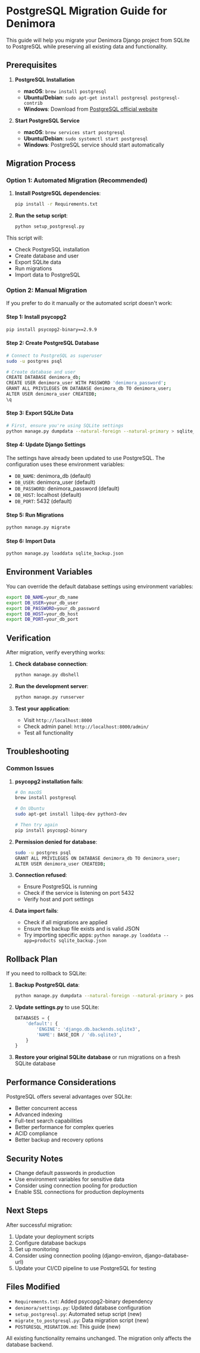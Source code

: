 # PostgreSQL Migration Guide for Denimora

This guide will help you migrate your Denimora Django project from SQLite to PostgreSQL while preserving all existing data and functionality.

## Prerequisites

1. **PostgreSQL Installation**
   - **macOS**: `brew install postgresql`
   - **Ubuntu/Debian**: `sudo apt-get install postgresql postgresql-contrib`
   - **Windows**: Download from [PostgreSQL official website](https://www.postgresql.org/download/)

2. **Start PostgreSQL Service**
   - **macOS**: `brew services start postgresql`
   - **Ubuntu/Debian**: `sudo systemctl start postgresql`
   - **Windows**: PostgreSQL service should start automatically

## Migration Process

### Option 1: Automated Migration (Recommended)

1. **Install PostgreSQL dependencies**:
   ```bash
   pip install -r Requirements.txt
   ```

2. **Run the setup script**:
   ```bash
   python setup_postgresql.py
   ```

This script will:
- Check PostgreSQL installation
- Create database and user
- Export SQLite data
- Run migrations
- Import data to PostgreSQL

### Option 2: Manual Migration

If you prefer to do it manually or the automated script doesn't work:

#### Step 1: Install psycopg2
```bash
pip install psycopg2-binary==2.9.9
```

#### Step 2: Create PostgreSQL Database
```bash
# Connect to PostgreSQL as superuser
sudo -u postgres psql

# Create database and user
CREATE DATABASE denimora_db;
CREATE USER denimora_user WITH PASSWORD 'denimora_password';
GRANT ALL PRIVILEGES ON DATABASE denimora_db TO denimora_user;
ALTER USER denimora_user CREATEDB;
\q
```

#### Step 3: Export SQLite Data
```bash
# First, ensure you're using SQLite settings
python manage.py dumpdata --natural-foreign --natural-primary > sqlite_backup.json
```

#### Step 4: Update Django Settings
The settings have already been updated to use PostgreSQL. The configuration uses these environment variables:
- `DB_NAME`: denimora_db (default)
- `DB_USER`: denimora_user (default)
- `DB_PASSWORD`: denimora_password (default)
- `DB_HOST`: localhost (default)
- `DB_PORT`: 5432 (default)

#### Step 5: Run Migrations
```bash
python manage.py migrate
```

#### Step 6: Import Data
```bash
python manage.py loaddata sqlite_backup.json
```

## Environment Variables

You can override the default database settings using environment variables:

```bash
export DB_NAME=your_db_name
export DB_USER=your_db_user
export DB_PASSWORD=your_db_password
export DB_HOST=your_db_host
export DB_PORT=your_db_port
```

## Verification

After migration, verify everything works:

1. **Check database connection**:
   ```bash
   python manage.py dbshell
   ```

2. **Run the development server**:
   ```bash
   python manage.py runserver
   ```

3. **Test your application**:
   - Visit `http://localhost:8000`
   - Check admin panel: `http://localhost:8000/admin/`
   - Test all functionality

## Troubleshooting

### Common Issues

1. **psycopg2 installation fails**:
   ```bash
   # On macOS
   brew install postgresql
   
   # On Ubuntu
   sudo apt-get install libpq-dev python3-dev
   
   # Then try again
   pip install psycopg2-binary
   ```

2. **Permission denied for database**:
   ```bash
   sudo -u postgres psql
   GRANT ALL PRIVILEGES ON DATABASE denimora_db TO denimora_user;
   ALTER USER denimora_user CREATEDB;
   ```

3. **Connection refused**:
   - Ensure PostgreSQL is running
   - Check if the service is listening on port 5432
   - Verify host and port settings

4. **Data import fails**:
   - Check if all migrations are applied
   - Ensure the backup file exists and is valid JSON
   - Try importing specific apps: `python manage.py loaddata --app=products sqlite_backup.json`

## Rollback Plan

If you need to rollback to SQLite:

1. **Backup PostgreSQL data**:
   ```bash
   python manage.py dumpdata --natural-foreign --natural-primary > postgresql_backup.json
   ```

2. **Update settings.py** to use SQLite:
   ```python
   DATABASES = {
       'default': {
           'ENGINE': 'django.db.backends.sqlite3',
           'NAME': BASE_DIR / 'db.sqlite3',
       }
   }
   ```

3. **Restore your original SQLite database** or run migrations on a fresh SQLite database

## Performance Considerations

PostgreSQL offers several advantages over SQLite:
- Better concurrent access
- Advanced indexing
- Full-text search capabilities
- Better performance for complex queries
- ACID compliance
- Better backup and recovery options

## Security Notes

- Change default passwords in production
- Use environment variables for sensitive data
- Consider using connection pooling for production
- Enable SSL connections for production deployments

## Next Steps

After successful migration:
1. Update your deployment scripts
2. Configure database backups
3. Set up monitoring
4. Consider using connection pooling (django-environ, django-database-url)
5. Update your CI/CD pipeline to use PostgreSQL for testing

## Files Modified

- `Requirements.txt`: Added psycopg2-binary dependency
- `denimora/settings.py`: Updated database configuration
- `setup_postgresql.py`: Automated setup script (new)
- `migrate_to_postgresql.py`: Data migration script (new)
- `POSTGRESQL_MIGRATION.md`: This guide (new)

All existing functionality remains unchanged. The migration only affects the database backend. 